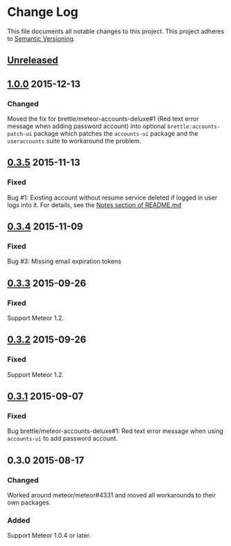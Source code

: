 # Change Log
This file documents all notable changes to this project. 
This project adheres to [Semantic Versioning](http://semver.org/).

## [Unreleased]

## [1.0.0] 2015-12-13

### Changed

Moved the fix for brettle/meteor-accounts-deluxe#1 (Red text error message when adding password account) into optional `brettle:accounts-patch-ui` package which patches the `accounts-ui` package and the `useraccounts` suite to workaround the problem.

## [0.3.5] 2015-11-13

### Fixed

Bug #1: Existing account without resume service deleted if logged in user logs
into it. For details, see the [Notes section of README.md](README.md#notes)

## [0.3.4] 2015-11-09

### Fixed

Bug #3: Missing email expiration tokens

## [0.3.3] 2015-09-26

### Fixed

Support Meteor 1.2.

## [0.3.2] 2015-09-26

### Fixed

Support Meteor 1.2.

## [0.3.1] 2015-09-07

### Fixed

Bug brettle/meteor-accounts-deluxe#1: Red text error message when using
`accounts-ui` to add password account.

## 0.3.0 2015-08-17

### Changed

Worked around meteor/meteor#4331 and moved all workarounds to their own
packages.

### Added

Support Meteor 1.0.4 or later.

[Unreleased]: https://github.com/brettle/meteor-accounts-add-service/compare/v1.0.0...HEAD
[1.0.0]: https://github.com/brettle/meteor-accounts-add-service/compare/v0.3.5...v1.0.0
[0.3.5]: https://github.com/brettle/meteor-accounts-add-service/compare/v0.3.4...v0.3.5
[0.3.4]: https://github.com/brettle/meteor-accounts-add-service/compare/v0.3.3...v0.3.4
[0.3.3]: https://github.com/brettle/meteor-accounts-add-service/compare/v0.3.2...v0.3.3
[0.3.2]: https://github.com/brettle/meteor-accounts-add-service/compare/v0.3.1...v0.3.2
[0.3.1]: https://github.com/brettle/meteor-accounts-add-service/compare/v0.3.0...v0.3.1
